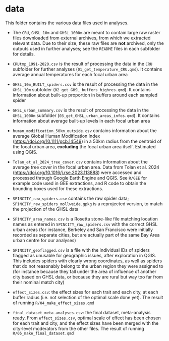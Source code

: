 # data

This folder contains the various data files used in analyses.

- The `CRU`, `GHSL_10m` and `GHSL_1000m` are meant to contain large raw raster files downloaded from external archives, from which we extracted relevant data. Due to their size, these raw files are **not** archived, only the outputs used in further analyses; see the `README` files in each subfolder for details.

- `CRUtmp_1991-2020.csv` is the result of processing the data in the `CRU` subfolder for further analyses (`01_get_temperature_CRU.qmd`). It contains average annual temperatures for each focal urban area

- `GHSL_10m_BUILT_spiders.csv` is the result of processing the data in the `GHSL_10m` subfolder (`02_get_GHSL_buffers_highres.qmd`). It contains information about built-up proportion in buffers around each sampled spider

- `GHSL_urban_summary.csv` is the result of processing the data in the `GHSL_1000m` subfolder (`03_get_GHSL_urban_areas_infos.qmd`). It contains information about average built-up levels in each focal urban area

- `human_modification_50km_outside.csv` contains information about the average Global Human Modification Index (<https://doi.org/10.1111/gcb.14549>) in a 50km radius from the centroid of the focal urban area, **excluding** the focal urban area itself. Estimated using QGIS.

- `Tolan_et_al_2024_tree_cover.csv` contains information about the average tree cover in the focal urban area. Data from Tolan et al. 2024 (<https://doi.org/10.1016/j.rse.2023.113888>) were accessed and processed through Google Earth Engine and QGIS. See `R/GEE` for example code used in GEE extractions, and R code to obtain the bounding boxes used for these extractions.

- `SPINCITY_raw_spiders.csv` contains the raw spider data;  `SPINCITY_raw_spiders_mollweide.gpkg` is a reprojected version, to match the projection of the GHSL data

- `SPINCITY_area_names.csv` is a Rosetta stone-like file matching location names as entered in `SPINCITY_raw_spiders.csv` with the correct GHSL urban areas (for instance, Berkeley and San Francisco were initially recorded as separate cities, but are actually part of the same Bay Area urban centre for our analyses)

- `SPINCITY_geoflagged.csv` is a file with the individual IDs of spiders flagged as unusable for geographic issues, after exploration in QGIS. This includes spiders with clearly wrong coordinates, as well as spiders that do not reasonably belong to the urban region they were assigned to (for instance because they fall under the area of influence of another city based on GHSL data, or because they are rural but way too far from their nominal match city)

- `effect_sizes.csv`: the effect sizes for each trait and each city, at each buffer radius (i.e. not selection of the optimal scale done yet). The result of running `R/04_make_effect_sizes.qmd`

- `final_dataset_meta_analyses.csv`: the final dataset, meta-analysis ready. From `effect_sizes.csv`, optimal scale of effect has been chosen for each trait and city, and the effect sizes have been merged with the city-level moderators from the other files. The result of running `R/05_make_final_dataset.qmd`